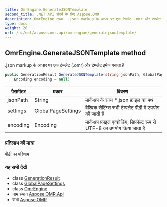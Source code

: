 ```yaml
---
title: OmrEngine.GenerateJSONTemplate
second_title: .NET API संदर्भ के लिए Aspose.OMR
description: OmrEngine तरक. .json markup के आधर पर एक टेम्प्लेट .omr और टेम्प्लेट इमेज बनत है
type: docs
weight: 20
url: /hi/net/aspose.omr.api/omrengine/generatejsontemplate/
---
```

## OmrEngine.GenerateJSONTemplate method

.json markup के आधार पर एक टेम्प्लेट (.omr) और टेम्प्लेट इमेज बनाता है

```csharp
public GenerationResult GenerateJSONTemplate(string jsonPath, GlobalPageSettings settings = null, 
    Encoding encoding = null)
```

| पैरामीटर | प्रकार | विवरण |
| --- | --- | --- |
| jsonPath | String | मार्कअप के साथ *.json फ़ाइल का पथ |
| settings | GlobalPageSettings | वैश्विक सेटिंग्स सभी टेम्पलेट पीढ़ी में उपयोग की जाती हैं |
| encoding | Encoding | मार्कअप फ़ाइल एन्कोडिंग, डिफ़ॉल्ट रूप से UTF-8 का उपयोग किया जाता है |

### प्रतिलाभ की मात्रा

पीढ़ी का परिणाम

### यह सभी देखें

* class [GenerationResult](../../../aspose.omr.generation/generationresult/)
* class [GlobalPageSettings](../../../aspose.omr.generation/globalpagesettings/)
* class [OmrEngine](../)
* नाम स्थान [Aspose.OMR.Api](../../omrengine/)
* सभा [Aspose.OMR](../../../)


